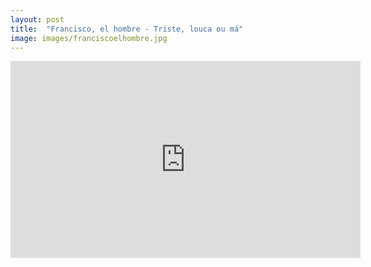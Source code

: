 ```yaml
---
layout: post
title:  "Francisco, el hombre - Triste, louca ou má"
image: images/franciscoelhombre.jpg
---
```


<div class="video-container">
    <iframe width="560" height="315" src="https://www.youtube.com/embed/lKmYTHgBNoE?controls=1" frameborder="0" allow="accelerometer; autoplay; encrypted-media; gyroscope; picture-in-picture" allowfullscreen></iframe>
</div>

